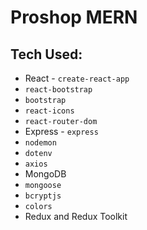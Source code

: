 # Proshop MERN

## Tech Used:

- React - `create-react-app`
- `react-bootstrap`
- `bootstrap`
- `react-icons`
- `react-router-dom`
- Express - `express`
- `nodemon`
- `dotenv`
- `axios`
- MongoDB
- `mongoose`
- `bcryptjs`
- `colors`
- Redux and Redux Toolkit
